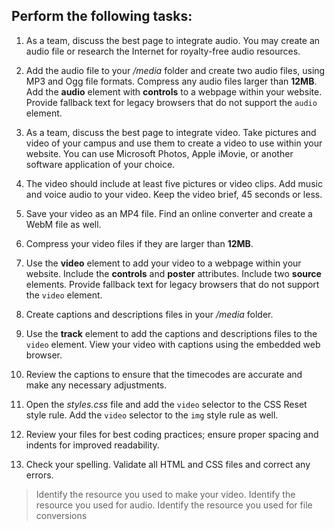 ## Perform the following tasks: 
1. As a team, discuss the best page to integrate audio. You may create an audio file or research the Internet for royalty-free audio resources.  

2. Add the audio file to your */media* folder and create two audio files, using MP3 and Ogg file formats. Compress any audio files larger than **12MB**. Add the **audio** element with **controls** to a webpage within your website. Provide fallback text for legacy browsers that do not support the `audio` element.

3. As a team, discuss the best page to integrate video. Take pictures and video of your campus and use them to create a video to use within your website. You can use Microsoft Photos, Apple iMovie, or another software application of your choice.

4. The video should include at least five pictures or video clips. Add music and voice audio to your video. Keep the video brief, 45 seconds or less.

5. Save your video as an MP4 file. Find an online converter and create a WebM file as well. 

6. Compress your video files if they are larger than **12MB**. 

7. Use the **video** element to add your video to a webpage within your website. Include the **controls** and **poster** attributes. Include two **source** elements. Provide fallback text for legacy browsers that do not support the `video` element. 

8. Create captions and descriptions files in your */media* folder. 

9. Use the **track** element to add the captions and descriptions files to the `video` element. View your video with captions using the embedded web browser.

10. Review the captions to ensure that the timecodes are accurate and make any necessary adjustments.

11. Open the *styles.css* file and add the `video` selector to the CSS Reset style rule. Add the `video` selector to the `img` style rule as well.

12. Review your files for best coding practices; ensure proper spacing and indents for improved readability.

13. Check your spelling. Validate all HTML and CSS files and correct any errors.

> Identify the resource you used to make your video. Identify the resource you used for audio. Identify the resource you used for file conversions